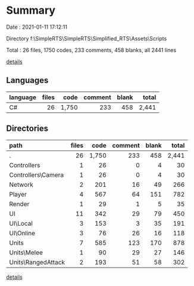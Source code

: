 # Summary

Date : 2021-01-11 17:12:11

Directory f:\SimpleRTS\SimpleRTS\Simplified_RTS\Assets\Scripts

Total : 26 files,  1750 codes, 233 comments, 458 blanks, all 2441 lines

[details](details.md)

## Languages
| language | files | code | comment | blank | total |
| :--- | ---: | ---: | ---: | ---: | ---: |
| C# | 26 | 1,750 | 233 | 458 | 2,441 |

## Directories
| path | files | code | comment | blank | total |
| :--- | ---: | ---: | ---: | ---: | ---: |
| . | 26 | 1,750 | 233 | 458 | 2,441 |
| Controllers | 1 | 26 | 0 | 4 | 30 |
| Controllers\Camera | 1 | 26 | 0 | 4 | 30 |
| Network | 2 | 201 | 16 | 49 | 266 |
| Player | 4 | 567 | 64 | 151 | 782 |
| Render | 1 | 29 | 1 | 5 | 35 |
| UI | 11 | 342 | 29 | 79 | 450 |
| UI\Local | 3 | 153 | 3 | 35 | 191 |
| UI\Online | 3 | 76 | 26 | 16 | 118 |
| Units | 7 | 585 | 123 | 170 | 878 |
| Units\Melee | 1 | 90 | 29 | 27 | 146 |
| Units\RangedAttack | 2 | 193 | 51 | 58 | 302 |

[details](details.md)